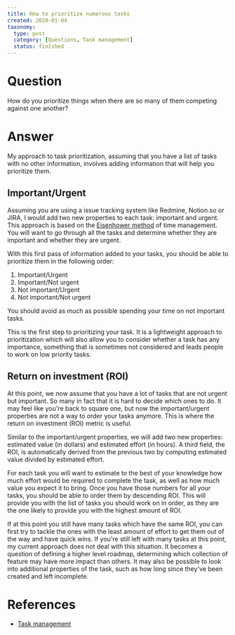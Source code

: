 ```yaml
---
title: How to prioritize numerous tasks
created: 2020-01-04
taxonomy:
  type: post
  category: [Questions, Task management]
  status: finished
---
```


# Question
How do you prioritize things when there are so many of them competing against one another?

# Answer
My approach to task prioritization, assuming that you have a list of tasks with no other information, involves adding information that will help you prioritize them.

## Important/Urgent
Assuming you are using a issue tracking system like Redmine, Notion.so or JIRA, I would add two new properties to each task: important and urgent. This approach is based on the [Eisenhower method](https://en.wikipedia.org/wiki/Time_management#The_Eisenhower_Method) of time management. You will want to go through all the tasks and determine whether they are important and whether they are urgent.

With this first pass of information added to your tasks, you should be able to prioritize them in the following order:
1. Important/Urgent
2. Important/Not urgent
3. Not important/Urgent
4. Not important/Not urgent

You should avoid as much as possible spending your time on not important tasks.

This is the first step to prioritizing your task. It is a lightweight approach to prioritization which will also allow you to consider whether a task has any importance, something that is sometimes not considered and leads people to work on low priority tasks.

## Return on investment (ROI)
At this point, we now assume that you have a lot of tasks that are not urgent but important. So many in fact that it is hard to decide which ones to do. It may feel like you're back to square one, but now the important/urgent properties are not a way to order your tasks anymore. This is where the return on investment (ROI) metric is useful.

Similar to the important/urgent properties, we will add two new properties: estimated value (in dollars) and estimated effort (in hours). A third field, the ROI, is automatically derived from the previous two by computing estimated value divided by estimated effort.

For each task you will want to estimate to the best of your knowledge how much effort would be required to complete the task, as well as how much value you expect it to bring. Once you have those numbers for all your tasks, you should be able to order them by descending ROI. This will provide you with the list of tasks you should work on in order, as they are the one likely to provide you with the highest amount of ROI.

If at this point you still have many tasks which have the same ROI, you can first try to tackle the ones with the least amount of effort to get them out of the way and have quick wins. If you're still left with many tasks at this point, my current approach does not deal with this situation. It becomes a question of defining a higher level roadmap, determining which collection of feature may have more impact than others. It may also be possible to look into additional properties of the task, such as how long since they've been created and left incomplete.

# References
* [Task management](../../processes/task-management)
